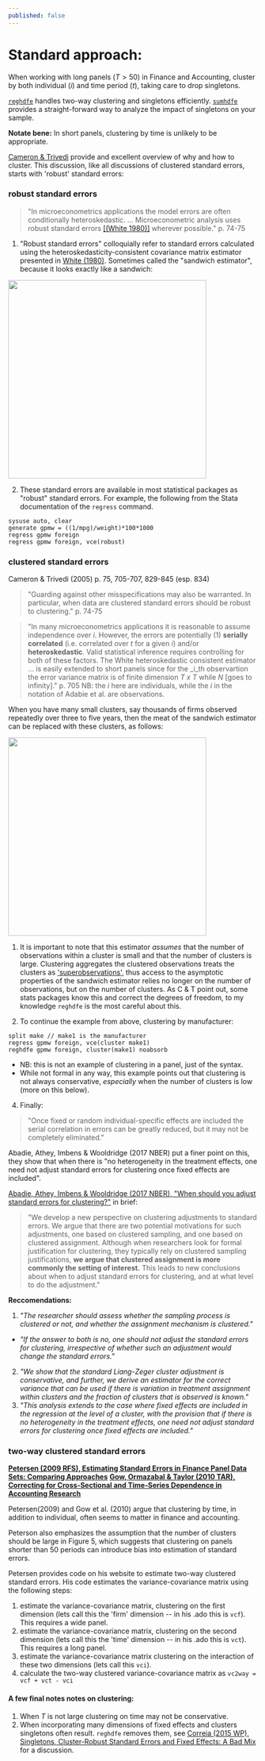 ```yaml
---
published: false
---
```

# Standard approach:

When working with long panels ($T>50$) in Finance and Accounting, cluster by both individual ($i$) and time period ($t$), taking care to drop singletons.

[`reghdfe`]() handles two-way clustering and singletons efficiently. [`sumhdfe`]() provides a straight-forward way to analyze the impact of singletons on your sample.

__Notate bene:__ In short panels, clustering by time is unlikely to be appropriate.

[Cameron & Trivedi](http://cameron.econ.ucdavis.edu/mmabook/mma.html) provide and excellent overview of why and how to cluster. This discussion, like all discussions of clustered standard errors, starts with 'robust' standard errors:

### robust standard errors

> "In microeconometrics applications the model errors are often conditionally heteroskedastic. ... Microeconometric analysis uses robust standard errors [[(White 1980)]](https://www.jstor.org/stable/1912934) wherever possible." p. 74-75

  1. "Robust standard errors" colloquially refer to standard errors calculated using the heteroskedasticity-consistent covariance matrix estimator presented in [White (1980)](https://www.jstor.org/stable/1912934). Sometimes called the "sandwich estimator", because it looks exactly like a sandwich:

  <img src="https://arthurhowardmorris.github.io/assets/img/EHW.png" width="400">  

  2. These standard errors are available in most statistical packages as "robust" standard errors. For example, the following from the Stata documentation of the `regress` command.

```
sysuse auto, clear
generate gpmw = ((1/mpg)/weight)*100*1000
regress gpmw foreign
regress gpmw foreign, vce(robust)
```

### clustered standard errors

Cameron & Trivedi (2005) p. 75, 705-707, 829-845 (esp. 834)

> "Guarding against other misspecifications may also be warranted. In particular, when data are clustered standard errors should be robust to clustering." p. 74-75

> "In many microeconometrics applications it is reasonable to assume independence over _i_. However, the errors are potentially (1) __serially correlated__ (i.e. correlated over _t_ for a given _i_) and/or __heteroskedastic__. Valid statistical inference requires controlling for both of these factors. The White heteroskedastic consistent estimator ... is easily extended to short panels since for the _i_th observartion the error variance matrix is of finite dimension _T x T_ while _N_ [goes to infinity]." p. 705 NB: the _i_ here are individuals, while the _i_ in the notation of Adabie et al. are observations.

When you have many small clusters, say thousands of firms observed repeatedly over three to five years, then the meat of the sandwich estimator can be replaced with these clusters, as follows:

<img src="https://arthurhowardmorris.github.io/assets/img/LZ.png" width="400">  

1. It is important to note that this estimator _assumes_ that the number of observations within a cluster is small and that the number of clusters is large. Clustering aggregates the clustered observations treats the clusters as ['superobservations'](https://www.stata.com/statalist/archive/2003-05/msg00550.html), thus access to the asymptotic properties of the sandwich estimator relies no longer on the number of observations, but on the number of clusters. As C & T point out, some stats packages know this and correct the degrees of freedom, to my knowledge `reghdfe` is the most careful about this.

2. To continue the example from above, clustering by manufacturer:

```
split make // make1 is the manufacturer
regress gpmw foreign, vce(cluster make1)  
reghdfe gpmw foreign, cluster(make1) noabsorb
```
  - NB: this is not an example of clustering in a panel, just of the syntax.
  - While not formal in any way, this example points out that clustering is not always conservative, _especially_ when the number of clusters is low (more on this below).

4. Finally:

> "Once fixed or random individual-specific effects are included the serial correlation in errors can be greatly reduced, but it may not be completely eliminated."

Abadie, Athey, Imbens & Wooldridge (2017 NBER) put a finer point on this, they show that when there is "no heterogeneity in the treatment effects, one need not adjust standard errors for clustering once fixed effects are included".

[Abadie, Athey, Imbens & Wooldridge (2017 NBER), "When should you adjust standard errors for clustering?"](https://www.nber.org/papers/w24003) in brief:

> "We develop a new perspective on clustering adjustments to standard errors. We argue that there are two potential motivations for such adjustments, one based on clustered sampling, and one based on clustered assignment. Although when researchers look for formal justification for clustering, they typically rely on clustered sampling justifications, __we argue that clustered assignment is more commonly the setting of interest.__ This leads to new conclusions about when to adjust standard errors for clustering, and at what level to do the adjustment."

__Reccomendations:__

1. _"The researcher should assess whether the sampling process is clustered or not, and whether the assignment mechanism is clustered."_
  - _"If the answer to both is no, one should not adjust the standard errors for clustering, irrespective of whether such an adjustment would change the standard errors."_
2. _"We show that the standard Liang-Zeger cluster adjustment is conservative, and further, we derive an estimator for the correct variance that can be used if there is variation in treatment assignment within clusters and the fraction of clusters that is observed is known."_
3. _"This analysis extends to the case where fixed effects are included in the regression at the level of a cluster, with the provision that if there is no heterogeneity in the treatment effects, one need not adjust standard errors for clustering once fixed effects are included."_

### two-way clustered standard errors

[__Petersen (2009 RFS), Estimating Standard Errors in Finance Panel Data Sets: Comparing Approaches__](https://academic.oup.com/rfs/article/22/1/435/1585940?login=true)
[__Gow, Ormazabal & Taylor (2010 TAR), Correcting for Cross‐Sectional and Time‐Series Dependence in Accounting Research__](https://meridian.allenpress.com/accounting-review/article-abstract/85/2/483/53814/Correcting-for-Cross-Sectional-and-Time-Series)

Petersen(2009) and Gow et al. (2010) argue that clustering by time, in addition to individual, often seems to matter in finance and accounting.

Peterson also emphasizes the assumption that the number of clusters should be large in Figure 5, which suggests that clustering on panels shorter than 50 periods can introduce bias into estimation of standard errors.

Petersen provides code on his website to estimate two-way clustered standard errors. His code estimates the variance-covariance matrix using the following steps:

1. estimate the variance-covariance matrix, clustering on the first dimension (lets call this the 'firm' dimension -- in his .ado this is `vcf`). This requires a wide panel.
2. estimate the variance-covariance matrix, clustering on the second dimension (lets call this the 'time' dimension -- in his .ado this is `vct`). This requires a long panel.
3. estimate the variance-covariance matrix clustering on the interaction of these two dimensions (lets call this `vci`).
4. calculate the two-way clustered variance-covariance matrix as `vc2way = vcf + vct - vci`



#### A few final notes notes on clustering:

  1. When _T_ is not large clustering on time may not be conservative.
  2. When incorporating many dimensions of fixed effects and clusters singletons often result. `reghdfe` removes them, see [Correia (2015 WP), Singletons, Cluster-Robust Standard Errors and Fixed Effects: A Bad Mix](http://scorreia.com/research/singletons.pdf) for a discussion.
